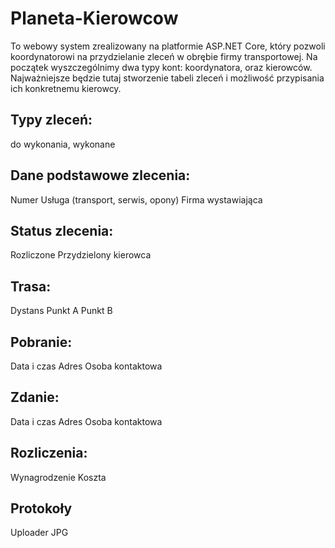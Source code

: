 # Planeta-Kierowcow
 
To webowy system zrealizowany na platformie ASP.NET Core, który pozwoli koordynatorowi na przydzielanie zleceń w obrębie firmy transportowej. Na początek wyszczególnimy dwa typy kont: koordynatora, oraz kierowców. Najważniejsze będzie tutaj stworzenie tabeli zleceń i możliwość przypisania ich konkretnemu kierowcy.

## Typy zleceń:
do wykonania,
wykonane

## Dane podstawowe zlecenia:
Numer
Usługa (transport, serwis, opony)
Firma wystawiająca


## Status zlecenia:
Rozliczone
Przydzielony kierowca

## Trasa:
Dystans
Punkt A
Punkt B

## Pobranie:
Data i czas
Adres
Osoba kontaktowa

## Zdanie:
Data i czas
Adres
Osoba kontaktowa

## Rozliczenia:
Wynagrodzenie
Koszta

## Protokoły
Uploader JPG

